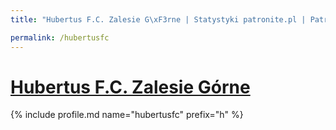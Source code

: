 ```yaml
---
title: "Hubertus F.C. Zalesie G\xF3rne | Statystyki patronite.pl | Patromierz"

permalink: /hubertusfc
---
```


# [Hubertus F.C. Zalesie Górne](https://patronite.pl/hubertusfc)

{% include profile.md name="hubertusfc" prefix="h" %}
